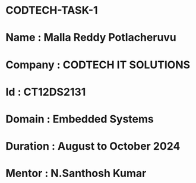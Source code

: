 # CODTECH-TASK-1

# Name : Malla Reddy Potlacheruvu
# Company : CODTECH IT SOLUTIONS
# Id : CT12DS2131
# Domain : Embedded Systems
# Duration : August to October 2024
# Mentor : N.Santhosh Kumar


